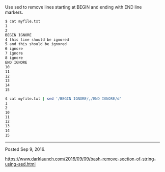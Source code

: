 Use sed to remove lines starting at BEGIN and ending with END line markers.

```sh
$ cat myfile.txt
1
2
BEGIN IGNORE
4 this line should be ignored
5 and this should be ignored
6 ignore
7 ignore
8 ignore
END IGNORE
10
11
12
13
14
15
```

```sh
$ cat myfile.txt | sed '/BEGIN IGNORE/,/END IGNORE/d'
1
2
10
11
12
13
14
15
```

---

Posted Sep 9, 2016.

https://www.darklaunch.com/2016/09/09/bash-remove-section-of-string-using-sed.html